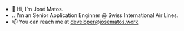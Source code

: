 - 👋 Hi, I’m José Matos.
- .. I'm an Senior Application Enginner @ Swiss International Air Lines.
- 📫 You can reach me at developer@josematos.work

<!---
josematoswork/josematoswork is a ✨ special ✨ repository because its `README.md` (this file) appears on your GitHub profile.
You can click the Preview link to take a look at your changes.
--->
